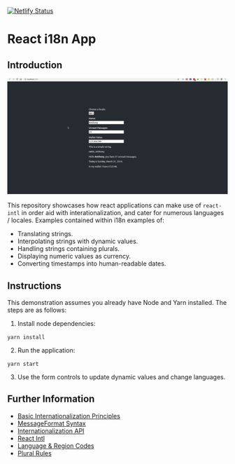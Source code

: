 [![Netlify Status](https://api.netlify.com/api/v1/badges/91c1970c-ef38-44e0-95dd-d7ff054fe1de/deploy-status)](https://app.netlify.com/sites/react-i18n-app/deploys)

# React i18n App

## Introduction
![Demonstration](https://raw.githubusercontent.com/anthonyhastings/react-i18n-app/master/images/react-i18n-app-example.gif)

This repository showcases how react applications can make use of `react-intl` in order aid with interationalization, and cater for numerous languages / locales. Examples contained within i18n examples of:
- Translating strings.
- Interpolating strings with dynamic values.
- Handling strings containing plurals.
- Displaying numeric values as currency.
- Converting timestamps into human-readable dates.

## Instructions
This demonstration assumes you already have Node and Yarn installed. The steps are as follows:

1) Install node dependencies:
```shell
yarn install
```

2) Run the application:
```shell
yarn start
```

3) Use the form controls to update dynamic values and change languages.

## Further Information
- [Basic Internationalization Principles](https://formatjs.io/guides/basic-i18n/)
- [MessageFormat Syntax](https://formatjs.io/guides/message-syntax/)
- [Internationalization API](https://developer.mozilla.org/en-US/docs/Web/JavaScript/Reference/Global_Objects/Intl)
- [React Intl](https://github.com/yahoo/react-intl/wiki)
- [Language & Region Codes](https://docs.sdl.com/LiveContent/content/en-US/SDLMediaManager213-v5/GUID-CE7F42C5-CC4B-4909-8F8E-4092E65F85DA)
- [Plural Rules](http://www.unicode.org/cldr/charts/latest/supplemental/language_plural_rules.html)